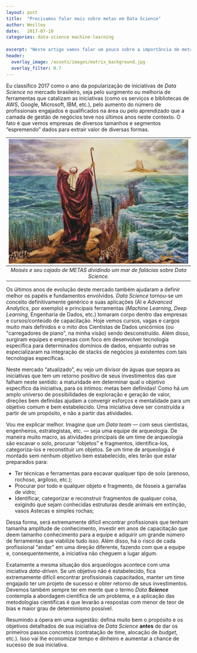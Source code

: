 ```yaml
---
layout: post
title:  "Precisamos falar mais sobre metas em Data Science"
author: Weslley
date:   2017-07-10
categories: data-science machine-learning

excerpt: "Neste artigo vamos falar um pouco sobre a importância de metas para uma iniciativa de _Data Science_ e que riscos podem ser mitigados com isso."
header:
  overlay_image: /assets/images/matrix_background.jpg
  overlay_filter: 0.7
---
```


Eu classifico 2017 como o ano da popularização de iniciativas de _Data Science_ no mercado brasileiro, seja pelo surgimento ou melhoria de ferramentas que catalizam as iniciativas (como os serviços e bibliotecas de AWS, Google, Microsoft, IBM, etc.), pelo aumento do número de profissionais engajados e qualificados na área ou pelo aprendizado que a camada de gestão de negócios teve nos últimos anos neste contexto. O fato é que vemos empresas de diversos tamanhos e segmentos “espremendo” dados para extrair valor de diversas formas.

| ![Moises](/assets/images/moises.jpg) |
|:--:| 
|*Moisés e seu cajado de METAS dividindo um mar de falácias sobre Data Science.*|

Os últimos anos de evolução deste mercado também ajudaram a definir melhor os papéis e fundamentos envolvidos. _Data Science_ tornou-se um conceito definitivamente genérico e suas aplicações (AI e _Advanced Analytics_, por exemplo) e principais ferramentas (_Machine Learning_, _Deep Learning_, Engenharia de Dados, etc.) tomaram corpo dentro das empresas e cursos/conteúdo de capacitação. Hoje vemos cursos, vagas e cargos muito mais definidos e o mito dos Cientistas de Dados unicórnios (ou "carregadores de piano", na minha visão) sendo desconstruído. Além disso, surgiram equipes e empresas com foco em desenvolver tecnologia específica para determinados domínios de dados, enquanto outras se especializaram na integração de stacks de negócios já existentes com tais tecnologias específicas.

Neste mercado “atualizado”, eu vejo um divisor de águas que separa as iniciativas que tem um retorno positivo de seus investimentos das que falham neste sentido: a maturidade em determinar qual o objetivo específico da iniciativa, para os íntimos: metas bem definidas! Como há um amplo universo de possibilidades de exploração e geração de valor, direções bem definidas ajudam a convergir esforços e mentalidade para um objetivo comum e bem estabelecido. Uma iniciativa deve ser construída a partir de um propósito, e não a partir das atividades.

Vou me explicar melhor. Imagine que um _Data team_ — com seus cientistas, engenheiros, estrategistas, etc. — seja uma equipe de arqueologia. De maneira muito macro, as atividades principais de um time de arqueologia são escavar o solo, procurar “objetos” e fragmentos, identifica-los, categoriza-los e reconstituir um objetos. Se um time de arqueologia é montado sem nenhum objetivo bem estabelecido, eles terão que estar preparados para:

- Ter técnicas e ferramentas para escavar qualquer tipo de solo (arenoso, rochoso, argiloso, etc.);
- Procurar por todo e qualquer objeto e fragmento, de fósseis a garrafas de vidro;
- Identificar, categorizar e reconstruir fragmentos de qualquer coisa, exigindo que sejam conhecidas estruturas desde animais em extinção, vasos Astecas e simples rochas;

Dessa forma, será extremamente difícil encontrar profissionais que tenham tamanha amplitude de conhecimento, investir em anos de capacitação que deem tamanho conhecimento para a equipe e adquirir um grande número de ferramentas que viabilize tudo isso. Além disso, há o risco de cada profissional “andar” em uma direção diferente, fazendo com que a equipe e, consequentemente, a iniciativa não cheguem a lugar algum.

Exatamente a mesma situação dos arqueólogos acontece com uma iniciativa _data-driven_. Se um objetivo não é estabelecido, fica extremamente difícil encontrar profissionais capacitados, manter um time engajado ter um projeto de sucesso e obter retorno de seus investimentos. Devemos também sempre ter em mente que o termo _Data **Science**_ contempla a abordagem científica de um problema, e a aplicação das metodologias científicas é que levarão a respostas com menor de teor de bias e maior grau de determinismo possível.

Resumindo a ópera em uma sugestão: defina muito bem o propósito e os objetivos detalhados de sua iniciativa de _Data Science_ **antes** de dar os primeiros passos concretos (contratação de time, alocação de _budget_, etc.). Isso vai lhe economizar tempo e dinheiro e aumentar a chance de sucesso de sua iniciativa.